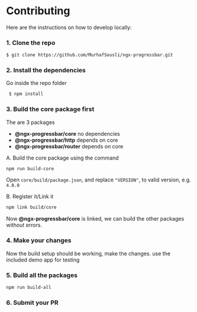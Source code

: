 # Contributing

Here are the instructions on how to develop locally:

### 1. Clone the repo

 ```bash
$ git clone https://github.com/MurhafSousli/ngx-progressbar.git
 ```

### 2. Install the dependencies

Go inside the repo folder

```bash
 $ npm install
```

 ### 3. Build the core package first
 
 The are 3 packages
 
- **@ngx-progressbar/core**         no dependencies
- **@ngx-progressbar/http**         depends on core
- **@ngx-progressbar/router**       depends on core

A. Build the core package using the command

```bash
npm run build-core
```

Open `core/build/package.json`, and replace `"VERSION"`, to valid version, e.g. `4.0.0`

B. Register it/Link it

```bash
npm link build/core
```

Now **@ngx-progressbar/core** is linked, we can build the other packages without errors.

### 4. Make your changes

Now the build setup should be working, make the changes. use the included demo app for testing

### 5. Build all the packages
 
 ```bash
 npm run build-all
 ```

### 6. Submit your PR
